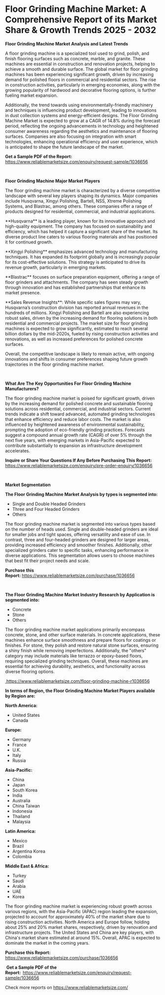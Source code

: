 <p><h1>Floor Grinding Machine Market: A Comprehensive Report of its Market Share & Growth Trends 2025 - 2032</h1></p><p><strong>Floor Grinding Machine Market Analysis and Latest Trends</strong></p>
<p><p>A floor grinding machine is a specialized tool used to grind, polish, and finish flooring surfaces such as concrete, marble, and granite. These machines are essential in construction and renovation projects, helping to achieve a smooth and durable surface. The global market for floor grinding machines has been experiencing significant growth, driven by increasing demand for polished floors in commercial and residential sectors. The rise in construction activities, particularly in emerging economies, along with the growing popularity of hardwood and decorative flooring options, is further fueling market expansion. </p><p>Additionally, the trend towards using environmentally-friendly machinery and techniques is influencing product development, leading to innovations in dust collection systems and energy-efficient designs. The Floor Grinding Machine Market is expected to grow at a CAGR of 14.8% during the forecast period, reflecting the ongoing advancements in technology and heightened consumer awareness regarding the aesthetics and maintenance of flooring surfaces. Companies are also focusing on integration with smart technologies, enhancing operational efficiency and user experience, which is anticipated to shape the future landscape of the market.</p></p>
<p><strong>Get a Sample PDF of the Report:&nbsp;</strong> <a href="https://www.reliablemarketsize.com/enquiry/request-sample/1036656?utm_campaign=2115&utm_medium=2&utm_source=Github&utm_content=ia&utm_term=23022025&utm_id=floor-grinding-machine">https://www.reliablemarketsize.com/enquiry/request-sample/1036656</a></p>
<p>&nbsp;</p>
<p><strong>Floor Grinding Machine Major Market Players</strong></p>
<p><p>The floor grinding machine market is characterized by a diverse competitive landscape with several key players shaping its dynamics. Major companies include Husqvarna, Xingyi Polishing, Bartell, NSS, Xtreme Polishing Systems, and Blastrac, among others. These companies offer a range of products designed for residential, commercial, and industrial applications.</p><p>**Husqvarna** is a leading player, known for its innovative approach and high-quality equipment. The company has focused on sustainability and efficiency, which has helped it capture a significant share of the market. Its diverse product line caters to various flooring materials and has positioned it for continued growth.</p><p>**Xingyi Polishing** emphasizes advanced technology and manufacturing techniques. It has expanded its footprint globally and is increasingly popular for its cost-effective solutions. This strategy is anticipated to drive its revenue growth, particularly in emerging markets.</p><p>**Blastrac** focuses on surface preparation equipment, offering a range of floor grinders and attachments. The company has seen steady growth through innovation and has established partnerships that enhance its market presence.</p><p>**Sales Revenue Insights**: While specific sales figures may vary, Husqvarna’s construction division has reported annual revenues in the hundreds of millions. Xingyi Polishing and Bartell are also experiencing robust sales, driven by the increasing demand for flooring solutions in both residential and commercial projects. The market size for floor grinding machines is expected to grow significantly, estimated to reach several billion dollars by the mid-2020s, fueled by rising construction activities and renovations, as well as increased preferences for polished concrete surfaces.</p><p>Overall, the competitive landscape is likely to remain active, with ongoing innovations and shifts in consumer preferences shaping future growth trajectories in the floor grinding machine market.</p></p>
<p>&nbsp;</p>
<p><strong>What Are The Key Opportunities For Floor Grinding Machine Manufacturers?</strong></p>
<p><p>The floor grinding machine market is poised for significant growth, driven by the increasing demand for polished concrete and sustainable flooring solutions across residential, commercial, and industrial sectors. Current trends indicate a shift toward advanced, automated grinding technologies that enhance efficiency and reduce labor costs. The market is also influenced by heightened awareness of environmental sustainability, prompting the adoption of eco-friendly grinding practices. Forecasts suggest a compound annual growth rate (CAGR) of over 5% through the next five years, with emerging markets in Asia-Pacific expected to contribute substantially to expansion as infrastructure development accelerates.</p></p>
<p><strong>Inquire or Share Your Questions If Any Before Purchasing This Report:</strong> <a href="https://www.reliablemarketsize.com/enquiry/pre-order-enquiry/1036656?utm_campaign=2115&utm_medium=2&utm_source=Github&utm_content=ia&utm_term=23022025&utm_id=floor-grinding-machine">https://www.reliablemarketsize.com/enquiry/pre-order-enquiry/1036656</a></p>
<p>&nbsp;</p>
<p><strong>Market Segmentation</strong></p>
<p><strong>The Floor Grinding Machine Market Analysis by types is segmented into:</strong></p>
<p><ul><li>Single and Double Headed Grinders</li><li>Three and Four Headed Grinders</li><li>Others</li></ul></p>
<p><p>The floor grinding machine market is segmented into various types based on the number of heads used. Single and double-headed grinders are ideal for smaller jobs and tight spaces, offering versatility and ease of use. In contrast, three and four-headed grinders are designed for larger areas, providing increased efficiency and smoother finishes. Additionally, other specialized grinders cater to specific tasks, enhancing performance in diverse applications. This segmentation allows users to choose machines that best fit their project needs and scale.</p></p>
<p><strong>Purchase this Report:&nbsp;</strong><a href="https://www.reliablemarketsize.com/purchase/1036656?utm_campaign=2115&utm_medium=2&utm_source=Github&utm_content=ia&utm_term=23022025&utm_id=floor-grinding-machine">https://www.reliablemarketsize.com/purchase/1036656</a></p>
<p>&nbsp;</p>
<p><strong>The Floor Grinding Machine Market Industry Research by Application is segmented into:</strong></p>
<p><ul><li>Concrete</li><li>Stone</li><li>Others</li></ul></p>
<p><p>The floor grinding machine market applications primarily encompass concrete, stone, and other surface materials. In concrete applications, these machines enhance surface smoothness and prepare floors for coatings or finishes. For stone, they polish and restore natural stone surfaces, ensuring a shiny finish while removing imperfections. Additionally, the "others" category may include materials like terrazzo or epoxy-based floors, requiring specialized grinding techniques. Overall, these machines are essential for achieving durability, aesthetics, and functionality across diverse flooring options.</p></p>
<p><a href="https://www.reliablemarketsize.com/floor-grinding-machine-r1036656?utm_campaign=2115&utm_medium=2&utm_source=Github&utm_content=ia&utm_term=23022025&utm_id=floor-grinding-machine">&nbsp;https://www.reliablemarketsize.com/floor-grinding-machine-r1036656</a></p>
<p><strong>In terms of Region, the Floor Grinding Machine Market Players available by Region are:</strong></p>
<p>
    <p> <strong> North America: </strong>
        <ul>
            <li>United States</li>
            <li>Canada</li>
        </ul>
        </p> 
    <p> <strong> Europe: </strong>
        <ul>
            <li>Germany</li>
            <li>France</li>
            <li>U.K.</li>
            <li>Italy</li>
            <li>Russia</li>
        </ul>
        </p> 
    <p> <strong> Asia-Pacific: </strong>
        <ul>
            <li>China</li>
            <li>Japan</li>
            <li>South Korea</li>
            <li>India</li>
            <li>Australia</li>
            <li>China Taiwan</li>
            <li>Indonesia</li>
            <li>Thailand</li>
            <li>Malaysia</li>
        </ul>
        </p> 
    <p> <strong> Latin America: </strong>
        <ul>
            <li>Mexico</li>
            <li>Brazil</li>
            <li>Argentina Korea</li>
            <li>Colombia</li>
        </ul>
        </p> 
    <p> <strong> Middle East & Africa: </strong>
        <ul>
            <li>Turkey</li>
            <li>Saudi</li>
            <li>Arabia</li>
            <li>UAE</li>
            <li>Korea</li>
        </ul>
    </p>
    </p>
<p><p>The floor grinding machine market is experiencing robust growth across various regions, with the Asia-Pacific (APAC) region leading the expansion, projected to account for approximately 40% of the market share due to rising construction activities. North America and Europe follow, holding about 25% and 20% market shares, respectively, driven by renovation and infrastructure projects. The United States and China are key players, with China's market share estimated at around 15%. Overall, APAC is expected to dominate the market in the coming years.</p></p>
<p><strong>Purchase this Report: </strong><a href="https://www.reliablemarketsize.com/purchase/1036656?utm_campaign=2115&utm_medium=2&utm_source=Github&utm_content=ia&utm_term=23022025&utm_id=floor-grinding-machine">https://www.reliablemarketsize.com/purchase/1036656</a></p>
<p>&nbsp;<strong>Get a Sample PDF of the Report:&nbsp;&nbsp;</strong><a href="https://www.reliablemarketsize.com/enquiry/request-sample/1036656?utm_campaign=2115&utm_medium=2&utm_source=Github&utm_content=ia&utm_term=23022025&utm_id=floor-grinding-machine">https://www.reliablemarketsize.com/enquiry/request-sample/1036656</a></p>
<p><strong></strong></p>
<p>Check more reports on <a href="https://www.reliablemarketsize.com/?utm_campaign=2115&utm_medium=2&utm_source=Github&utm_content=ia&utm_term=23022025&utm_id=floor-grinding-machine">https://www.reliablemarketsize.com/</a></p>